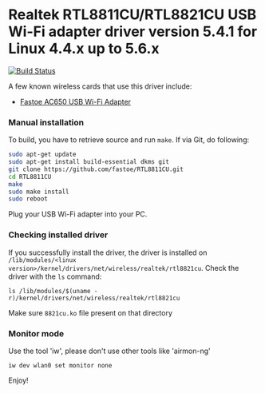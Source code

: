 # Realtek RTL8811CU/RTL8821CU USB Wi-Fi adapter driver version 5.4.1 for Linux 4.4.x up to 5.6.x

[![Build Status](https://travis-ci.com/fastoe/RTL8821CU.svg?branch=master)](https://travis-ci.com/fastoe/RTL8821CU)

A few known wireless cards that use this driver include:
* [Fastoe AC650 USB Wi-Fi Adapter](https://amzn.to/2KR1Lxi)

### Manual installation

To build, you have to retrieve source and run `make`.
If via Git, do following:

```bash
sudo apt-get update
sudo apt-get install build-essential dkms git
git clone https://github.com/fastoe/RTL8811CU.git
cd RTL8811CU
make
sudo make install
sudo reboot
```

Plug your USB Wi-Fi adapter into your PC.

### Checking installed driver
If you successfully install the driver, the driver is installed on `/lib/modules/<linux version>/kernel/drivers/net/wireless/realtek/rtl8821cu`. Check the driver with the `ls` command:
```
ls /lib/modules/$(uname -r)/kernel/drivers/net/wireless/realtek/rtl8821cu
```
Make sure `8821cu.ko` file present on that directory

### Monitor mode
Use the tool 'iw', please don't use other tools like 'airmon-ng'
```
iw dev wlan0 set monitor none
```


Enjoy!
